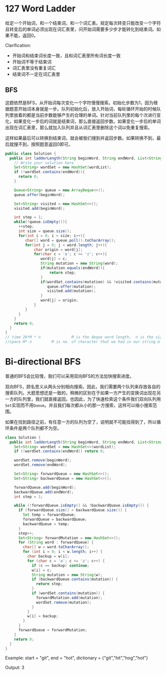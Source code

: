# 127 Word Ladder

给定一个开始词，和一个结束词，和一个词汇表。规定每次转变只能改变一个字符且转变后的单词必须出现在词汇表里，问开始词需要多少步才能转化到结束词。如果不能，返回0。

Clarification:
+ 开始词和结束词长度一致，且和词汇表里所有词长度一致
+ 开始词不等于结束词
+ 词汇表里没有重复词汇
+ 结束词不一定在词汇表里

## BFS

这题依然是BFS，从开始词每次变化一个字符慢慢搜索。初始化步数为1，因为根据题意开始词本身就是一步。队列初始化后，放入开始词，每轮循环开始的时候队列里放着的都是当前步数能够产生的合理的单词。针对当前队列里的每个次进行变化，如果变化一步后的词就是结束词，那么直接返回步数。如果变化一步后的单词出现在词汇表里，那么就加入队列并且从词汇表里删除这个词以免重复搜索。

这样如果最后可以转换到结束词，就会被我们搜到并返回步数。如果转换不到，最后就搜不到，按照题意返回0即可。

```java
public class Solution {
  public int ladderLength(String beginWord, String endWord, List<String> wordList) {
    // Write your solution here
    Set<String> wordSet = new HashSet(wordList);
    if (!wordSet.contains(endWord)){
      return 0;
    }

    Queue<String> queue = new ArrayDeque<>();
    queue.offer(beginWord);

    Set<String> visited = new HashSet<>();
    visited.add(beginWord);

    int step = 1;
    while(!queue.isEmpty()){
      ++step;
      int size = queue.size();
      for(int i = 0; i < size; i++){
         char[] word = queue.poll().toCharArray();
         for(int j = 0; j < word.length; j++){   
             char origin = word[j];
             for(char c = 'a'; c <= 'z'; c++){
                word[j] = c;
                String mutation = new String(word); 
                if(mutation.equals(endWord)){
                    return step;
                }
                if(wordSet.contains(mutation) && !visited.contains(mutation)){
                   queue.offer(mutation);
                   visited.add(mutation);
                }
                word[j] = origin;
             }
         }
      }
    }
    return 0;
  }
}
// time 26*M * n              M is the deque word length,  n is the size of our word list
//space M* n         M is no. of character that we had in our string & N is the size of our wordList.
```

# Bi-directional BFS

普通的BFS会比较慢，我们可以采用双向BFS的方法加快搜索进度。

双向BFS，顾名思义从两头分别相向搜索。因此，我们需要两个队列来存放各自的搜索队列。大题思想还是一致的，稍微的区别在于如果一方产生的变换词出现在另一方的队列里，我们就直接返回。也因此，为了快速检索这个条件我们双向队列用`Set`实现而不用`Queue`。并且我们每次都从小的那一方搜索，这样可以缩小搜索范围。

如果在找到路径之前，有任意一方的队列为空了，说明就不可能找得到了，所以循环条件是两个队列都不为空。

```java
class Solution {
  public int ladderLength(String beginWord, String endWord, List<String> wordList) {
    Set<String> wordSet = new HashSet<>(wordList);
    if (!wordSet.contains(endWord)) return 0;

    wordSet.remove(beginWord);
    wordSet.remove(endWord);

    Set<String> forwardQueue = new HashSet<>();
    Set<String> backwardQueue = new HashSet<>();

    forwardQueue.add(beginWord);
    backwardQueue.add(endWord);
    int step = 1;

    while (!forwardQueue.isEmpty() && !backwardQueue.isEmpty()) {
      if (forwardQueue.size() > backwardQueue.size()) {
        Set temp = forwardQueue;
        forwardQueue = backwardQueue;
        backwardQueue = temp;
      }
      step++;
      Set<String> forwardMutation = new HashSet<>();
      for (String word : forwardQueue) {
        char[] w = word.toCharArray();
        for (int i = 0; i < w.length; i++) {
          char backup = w[i];
          for (char c = 'a'; c <= 'z'; c++) {
            if (c == backup) continue;
            w[i] = c;
            String mutation = new String(w);
            if (backwardQueue.contains(mutation)) {
              return step;
            }
            if (wordSet.contains(mutation)) {
              forwardMutation.add(mutation);
              wordSet.remove(mutation);
            }
          }
          w[i] = backup;
        }
      }
      forwardQueue = forwardMutation;
    }
    return 0;
  }
}
```

Example: start = "git", end = "hot", dictionary = {"git","hit","hog","hot"}

Output: 3